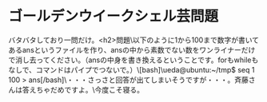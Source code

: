 # ゴールデンウイークシェル芸問題
バタバタしており一問だけ。\<h2>問題</h2>\以下のように1から100まで数字が書いてあるansというファイルを作り、ansの中から素数でない数をワンライナーだけで消し去ってください。（ansの中身を書き換えるということです。forもwhileもなしで、コマンドはパイプでつないで。）\\[bash]\ueda\@ubuntu:~/tmp$ seq 1 100 &gt; ans\[/bash]\\・・・さっさと回答が出てしまいそうですが・・・。斉藤さんは答えちゃだめですよ。\\今度こそ寝る。

